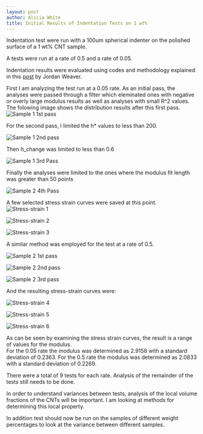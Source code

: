```yaml
---
layout: post
author: Alicia White
title: Initial Results of Indentation Tests on 1 wt%
---
```


Indentation test were run with a 100um spherical indenter on the polished surface of a 1 wt% CNT sample.

A tests were run at a rate of 0.5 and a rate of 0.05.

Indentation results were evaluated using codes and methodology explained in this [post](http://tonyfast.com/nsf-goali/2015/01/22/NISSAA-Code-Structure/) by Jordan Weaver.

First I am analyzing the test run at a 0.05 rate.  As an initial pass, the analyses were passed through a filter which eleminated ones with negative or overly large modulus results as well as analyses with small R^2 values.  The folowing image shows the distribution results after this first pass.  
![Sample 1 1st pass](https://farm8.staticflickr.com/7665/17135901912_1c23dcbf0c_z_d.jpg)

For the second pass, I limited the h* values to less than 200.

![Sample 1 2nd pass](https://farm8.staticflickr.com/7665/16515046904_4c8e3d0411_z_d.jpg)

Then h_change was limited to less than 0.6

![Sample 1 3rd Pass](https://farm8.staticflickr.com/7690/16517301873_2d24b56213_z_d.jpg)

Finally the analyses were limited to the ones where the modulus fit length was greater than 50 points

![Sample 2 4th Pass](https://farm8.staticflickr.com/7634/17111528116_4b77d35e09_z_d.jpg)

A few selected stress strain curves were saved at this point. 
![Stress-strain 1](https://farm8.staticflickr.com/7659/17135901722_332a02729a_z_d.jpg)

![Stress-strain 2](https://farm9.staticflickr.com/8684/16515046824_a93e0df324_z_d.jpg)

![Stress-strain 3](https://farm9.staticflickr.com/8709/16930072337_33ffc7e8f1_z_d.jpg)


A similar method was employed for the test at a rate of 0.5.

![Sample 2 1st pass](https://farm8.staticflickr.com/7624/16515046644_d2929bfc96_z_d.jpg)

![Sample 2 2nd pass](https://farm8.staticflickr.com/7685/16517301673_c5ecbfbc73_z_d.jpg)

![Sample 2 3rd pass](https://farm9.staticflickr.com/8809/16529653613_da32092fbe_z_d.jpg)

And the resulting stress-strain curves were:

![Stress-strain 4](https://farm9.staticflickr.com/8747/16949701898_d1af4be285_z_d.jpg)

![Stress-strain 5](https://farm9.staticflickr.com/8826/16942441457_1986a728f4_z_d.jpg)

![Stress-strain 6](https://farm9.staticflickr.com/8684/16962064128_0fb7016cf6_z_d.jpg)

As can be seen by examining the stress strain curves, the result is a range of values for the modulus.  
For the 0.05 rate the modulus was determined as 2.9158 with a standard deviation of 0.2363.
For the 0.5 rate the modulus was determined as 2.0833 with a standard deviation of 0.2269.

There were a total of 9 tests for each rate.  Analysis of the remainder of the tests still needs to be done.

In order to understand variances between tests, analysis of the local volume fractions of the CNTs will be important.  I am looking at methods for determining this local property. 

In addition test should now be run on the samples of different weight percentages to look at the variance between different samples.  


